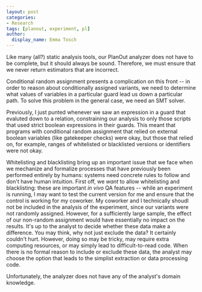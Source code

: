 ```yaml
---
layout: post
categories:
- Research
tags: [planout, experiment, pl]
author:
  display_name: Emma Tosch
---
```


Like many (all?) static analysis tools, our PlanOut analyzer does not have to be complete, but it should always be sound. Therefore, we must ensure that we never return estimators that are incorrect.

Conditional random assignment presents a complication on this front -- in order to reason about conditionally assigned variants, we need to determine what values of variables in a particular guard lead us down a particular path. To solve this problem in the general case, we need an SMT solver.

Previously, I just punted whenever we saw an expression in a guard that evaluted down to a relation, constraining our analysis to only those scripts that used strict boolean expressions in their guards. This meant that programs with conditional random assignment that relied on external boolean variables (like gatekeeper checks) were okay, but those that relied on, for example, ranges of whitelisted or blacklisted versions or identifiers were not okay.

Whitelisting and blacklisting bring up an important issue that we face when we mechanize and formalize processes that have previously been performed entirely by humans: systems need concrete rules to follow and don't have human intuition. First off, we *want* to allow whitelisting and blacklisting: these are important *in vivo* QA features -- while an experiment is running, I may want to test the current version for me and ensure that the control is working for my coworker. My coworker and I technically shoudl not be included in the analysis of the experiment, since our variants were not randomly assigned. However, for a sufficiently large sample, the effect of our non-random assignment would have essentially no impact on the results. It's up to the analyst to decide whether these data make a difference. You may think, why not just exclude the data? It certainly couldn't hurt. However, doing so may be tricky, may require extra computing resources, or may simply lead to difficult-to-read code. When there is no formal reason to include or exclude these data, the analyst may choose the option that leads to the simplist extraction or data processing code. 

Unfortunately, the analyzer does not have any of the analyst's domain knowledge. 
